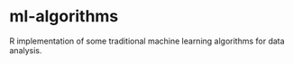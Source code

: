 # ml-algorithms
R implementation of some traditional machine learning algorithms for data analysis.
